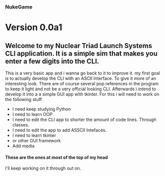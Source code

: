### NukeGame
# Version 0.0a1
## Welcome to my Nuclear Triad Launch Systems CLI application. It is a simple sim that makes you enter a few digits into the CLI.
This is a very basic app and i wanna go back to it to improve it. 
my first goal is to actually develop the CLI with an ASCII Interface. To give it more of an interesting look. 
There are of course several pop references in the program to keep it light and not be a very official looking CLI. 
Afterwards i intend to develop it into a a simple GUI app with tkinter. 
For this i will need to work on the following stuff
* I need keep studying Python
* I need to learn OOP
* I need to edit the CLI app to shorter the amount of code lines. Through classes. 
* I need to edit the app to add ASSCII Intefaces. 
* I need to learn tkinter
* or other GUI framework
* Add media

#### These are the ones at most of the top of my head
I'll keep working on it through out on. 
